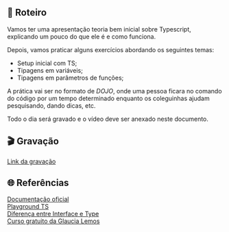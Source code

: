 ## 📕 Roteiro

Vamos ter uma apresentação teoria bem inicial sobre Typescript, explicando um pouco do que ele é e como funciona.

Depois, vamos praticar alguns exercícios abordando os seguintes temas:

- Setup inicial com TS;
- Tipagens em variáveis;
- Tipagens em parâmetros de funções;

A prática vai ser no formato de _DOJO_, onde uma pessoa ficara no comando do código por um tempo determinado enquanto os coleguinhas ajudam pesquisando, dando dicas, etc.

Todo o dia será gravado e o vídeo deve ser anexado neste documento.

## 🎬 Gravação

[Link da gravação](https://drive.google.com/file/d/1hDzXV1ck0qRQYjxmi1jcEtdtrwRq9roE/view)

## 🌐 Referências

[Documentação oficial](https://www.typescriptlang.org/)  
[Playground TS](https://www.typescriptlang.org/play)  
[Diferença entre Interface e Type](https://www.typescriptlang.org/pt/play#example/types-vs-interfaces)  
[Curso gratuito da Glaucia Lemos](https://www.youtube.com/watch?v=u7K1sdnCv5Y&list=PLb2HQ45KP0Wsk-p_0c6ImqBAEFEY-LU9H)
